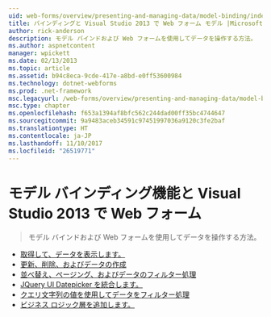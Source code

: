 ```yaml
---
uid: web-forms/overview/presenting-and-managing-data/model-binding/index
title: バインディングと Visual Studio 2013 で Web フォーム モデル |Microsoft ドキュメント
author: rick-anderson
description: モデル バインドおよび Web フォームを使用してデータを操作する方法。
ms.author: aspnetcontent
manager: wpickett
ms.date: 02/13/2013
ms.topic: article
ms.assetid: b94c8eca-9cde-417e-a8bd-e0ff53600984
ms.technology: dotnet-webforms
ms.prod: .net-framework
msc.legacyurl: /web-forms/overview/presenting-and-managing-data/model-binding
msc.type: chapter
ms.openlocfilehash: f653a1394af8bfc562c244dad00ff35bc4744647
ms.sourcegitcommit: 9a9483aceb34591c97451997036a9120c3fe2baf
ms.translationtype: HT
ms.contentlocale: ja-JP
ms.lasthandoff: 11/10/2017
ms.locfileid: "26519771"
---
```

<a name="model-binding-and-web-forms-in-visual-studio-2013"></a>モデル バインディング機能と Visual Studio 2013 で Web フォーム
====================
> モデル バインドおよび Web フォームを使用してデータを操作する方法。


- [取得して、データを表示します。](retrieving-data.md)
- [更新、削除、およびデータの作成](updating-deleting-and-creating-data.md)
- [並べ替え、ページング、およびデータのフィルター処理](sorting-paging-and-filtering-data.md)
- [JQuery UI Datepicker を統合します。](integrating-jquery-ui.md)
- [クエリ文字列の値を使用してデータをフィルター処理](using-query-string-values-to-retrieve-data.md)
- [ビジネス ロジック層を追加します。](adding-business-logic-layer.md)
